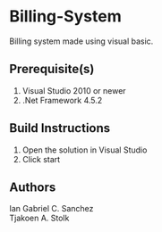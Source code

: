 # Billing-System
Billing system made using visual basic. 

## Prerequisite(s)
  1. Visual Studio 2010 or newer
  2. .Net Framework 4.5.2

## Build Instructions
  1. Open the solution in Visual Studio
  2. Click start

## Authors
  Ian Gabriel C. Sanchez  
  Tjakoen A. Stolk  

